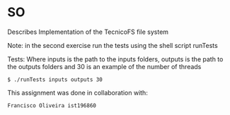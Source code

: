 # SO
Describes Implementation of the TecnicoFS file system

Note: in the second exercise run the tests using the shell script runTests

Tests:
Where inputs is the path to the inputs folders, outputs is the path to the outputs folders and 30 is an example of the number of threads
```shell
$ ./runTests inputs outputs 30
```

This assignment was done in collaboration with:
```
Francisco Oliveira ist196860

```
